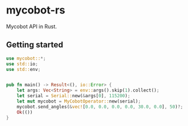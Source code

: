 # mycobot-rs

Mycobot API in Rust.
## Getting started

```rust
use mycobot::*;
use std::io;
use std::env;


pub fn main() -> Result<(), io::Error> {
    let args: Vec<String> = env::args().skip(1).collect();
    let serial = Serial::new(&args[0], 115200);
    let mut mycobot = MyCobotOperator::new(serial);
    mycobot.send_angles(&vec![0.0, 0.0, 0.0, 0.0, 30.0, 0.0], 50)?;
    Ok(())
}
```